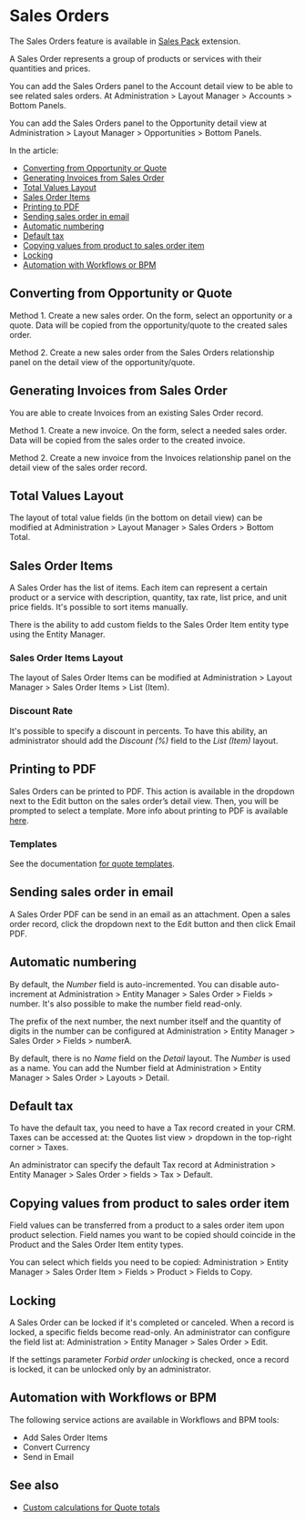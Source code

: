 # Sales Orders

The Sales Orders feature is available in [Sales Pack](https://www.espocrm.com/extensions/sales-pack/) extension.

A Sales Order represents a group of products or services with their quantities and prices.

You can add the Sales Orders panel to the Account detail view to be able to see related sales orders. At Administration > Layout Manager > Accounts > Bottom Panels.

You can add the Sales Orders panel to the Opportunity detail view at Administration > Layout Manager > Opportunities > Bottom Panels.

In the article:

* [Converting from Opportunity or Quote](#converting-from-opportunity-or-quote)
* [Generating Invoices from Sales Order](#generating-invoices-from-sales-order)
* [Total Values Layout](#total-values-layout)
* [Sales Order Items](#sales-order-items)
* [Printing to PDF](#printing-to-pdf)
* [Sending sales order in email](#sending-sales-order-in-email)
* [Automatic numbering](#automatic-numbering)
* [Default tax](#default-tax)
* [Copying values from product to sales order item](#copying-values-from-product-to-sales-order-item)
* [Locking](#locking)
* [Automation with Workflows or BPM](#automation-with-workflows-or-bpm)

## Converting from Opportunity or Quote

Method 1. Create a new sales order. On the form, select an opportunity or a quote. Data will be copied from the opportunity/quote to the created sales order.

Method 2. Create a new sales order from the Sales Orders relationship panel on the detail view of the opportunity/quote.

## Generating Invoices from Sales Order

You are able to create Invoices from an existing Sales Order record.

Method 1. Create a new invoice. On the form, select a needed sales order. Data will be copied from the sales order to the created invoice.

Method 2. Create a new invoice from the Invoices relationship panel on the detail view of the sales order record.

## Total Values Layout

The layout of total value fields (in the bottom on detail view) can be modified at Administration > Layout Manager > Sales Orders > Bottom Total.

## Sales Order Items

A Sales Order has the list of items. Each item can represent a certain product or a service with description, quantity, tax rate, list price, and unit price fields. It's possible to sort items manually.

There is the ability to add custom fields to the Sales Order Item entity type using the Entity Manager.

### Sales Order Items Layout

The layout of Sales Order Items can be modified at Administration > Layout Manager > Sales Order Items > List (Item).

### Discount Rate

It's possible to specify a discount in percents. To have this ability, an administrator should add the *Discount (%)* field to the *List (Item)* layout.

## Printing to PDF

Sales Orders can be printed to PDF. This action is available in the dropdown next to the Edit button on the sales order’s detail view. Then, you will be prompted to select a template. More info about printing to PDF is available [here](printing-to-pdf.md).

### Templates

See the documentation [for quote templates](quotes.md#templates).

## Sending sales order in email

A Sales Order PDF can be send in an email as an attachment. Open a sales order record, click the dropdown next to the Edit button and then click Email PDF.

## Automatic numbering

By default, the *Number* field is auto-incremented. You can disable auto-increment at Administration > Entity Manager > Sales Order > Fields > number. It's also possible to make the number field read-only.

The prefix of the next number, the next number itself and the quantity of digits in the number can be configured at Administration > Entity Manager > Sales Order > Fields > numberA.

By default, there is no *Name* field on the *Detail* layout. The *Number* is used as a name. You can add the Number field at Administration > Entity Manager > Sales Order > Layouts > Detail.

## Default tax

To have the default tax, you need to have a Tax record created in your CRM. Taxes can be accessed at: the Quotes list view > dropdown in the top-right corner > Taxes.

An administrator can specify the default Tax record at Administration > Entity Manager > Sales Order > fields > Tax > Default.

## Copying values from product to sales order item

Field values can be transferred from a product to a sales order item upon product selection. Field names you want to be copied should coincide in the Product and the Sales Order Item entity types.

You can select which fields you need to be copied: Administration > Entity Manager > Sales Order Item > Fields > Product > Fields to Copy.

## Locking

A Sales Order can be locked if it's completed or canceled. When a record is locked, a specific fields become read-only. An administrator can configure the field list at: Administration > Entity Manager > Sales Order > Edit.

If the settings parameter *Forbid order unlocking* is checked, once a record is locked, it can be unlocked only by an administrator.

## Automation with Workflows or BPM

The following service actions are available in Workflows and BPM tools:

* Add Sales Order Items
* Convert Currency
* Send in Email

## See also

* [Custom calculations for Quote totals](../development/quote-custom-calculations.md)
